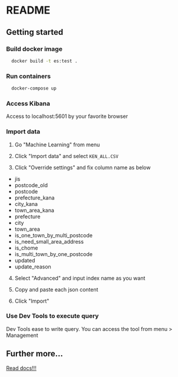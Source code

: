 # README

## Getting started

### Build docker image

```bash
  docker build -t es:test .
```

### Run containers

```bash
  docker-compose up
```

### Access Kibana

Access to localhost:5601 by your favorite browser

### Import data

1. Go "Machine Learning" from menu

2. Click "Import data" and select `KEN_ALL.CSV`

3. Click "Override settings" and fix column name as below

- jis
- postcode_old
- postcode
- prefecture_kana
- city_kana
- town_area_kana
- prefecture
- city
- town_area
- is_one_town_by_multi_postcode
- is_need_small_area_address
- is_chome
- is_multi_town_by_one_postcode
- updated
- update_reason

4. Select "Advanced" and input index name as you want

5. Copy and paste each json content

6. Click "Import"

### Use Dev Tools to execute query

Dev Tools ease to write query. You can access the tool from menu > Management

## Further more...

[Read docs!!!](https://www.elastic.co/guide/en/elasticsearch/reference/current/search-your-data.html)

